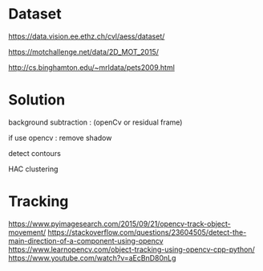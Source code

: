 # Dataset
https://data.vision.ee.ethz.ch/cvl/aess/dataset/
 
https://motchallenge.net/data/2D_MOT_2015/
 
http://cs.binghamton.edu/~mrldata/pets2009.html
 
# Solution 

background subtraction : (openCv or residual frame) 

if use opencv : remove shadow

detect contours

HAC clustering


# Tracking

https://www.pyimagesearch.com/2015/09/21/opencv-track-object-movement/
https://stackoverflow.com/questions/23604505/detect-the-main-direction-of-a-component-using-opencv
https://www.learnopencv.com/object-tracking-using-opencv-cpp-python/
https://www.youtube.com/watch?v=aEcBnD80nLg